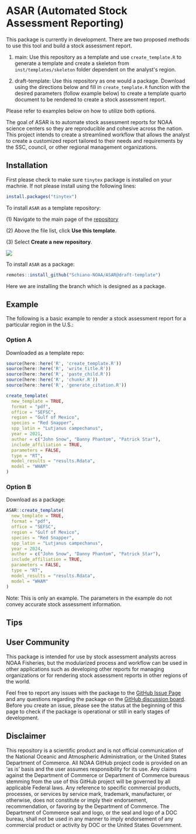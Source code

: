
# ASAR (Automated Stock Assessment Reporting)

<!-- badges: start -->
<!-- badges: end -->

This package is currently in development. There are two proposed methods to use this tool and build a stock assessment report. 

  1) main: Use this repository as a template and use `create_template.R` to generate a template and create a skeleton from `inst/templates/skeleton` folder dependent on the analyst's region.
  
  2) draft-template: Use this repository as one would a package. Download using the directions below and fill in `create_template.R` function with the desired parameters (follow example below) to create a template quarto document to be rendered to create a stock assessment report.
  
Please refer to examples below on how to utilize both options.

The goal of ASAR is to automate stock assessment reports for NOAA science centers so they are reproducible and cohesive across the nation. This project intends to create a streamlined workflow that allows the analyst to create a customized report tailored to their needs and requirements by the SSC, council, or other regional management organizations. 

## Installation

First please check to make sure `tinytex` package is installed on your machnie. If not please install using the following lines:

```r
install.packages("tinytex")
```

To install `ASAR` as a template repository:

  (1) Navigate to the main page of the [repository](https://github.com/Schiano-NOAA/ASAR)
  
  (2) Above the file list, click **Use this template**.
  
  (3) Select **Create a new repository**.
  
 ![](https://docs.github.com/assets/cb-77734/mw-1440/images/help/repository/use-this-template-button.webp) 
 
To install `ASAR` as a package:

```r
remotes::install_github("Schiano-NOAA/ASAR@draft-template")
```

Here we are installing the branch which is designed as a package.

## Example

The following is a basic example to render a stock assessment report for a particular region in the U.S.:

### Option A

Downloaded as a template repo:

``` r
source(here::here('R', 'create_template.R'))
source(here::here('R', 'write_title.R'))
source(here::here('R', 'paste_child.R'))
source(here::here('R', 'chunkr.R'))
source(here::here('R', 'generate_citation.R'))

create_template(
  new_template = TRUE,
  format = "pdf",
  office = "SEFSC",
  region = "Gulf of Mexico",
  species = "Red Snapper",
  spp_latin = "Lutjanus campechanus",
  year = 2021,
  author = c("John Snow", "Danny Phantom", "Patrick Star"),
  include_affiliation = TRUE,
  parameters = FALSE,
  type = "RT",
  model_results = "results.Rdata",
  model = "WHAM"
)
```

### Option B

Download as a package:

```r
ASAR::create_template(
  new_template = TRUE,
  format = "pdf",
  office = "SEFSC",
  region = "Gulf of Mexico",
  species = "Red Snapper",
  spp_latin = "Lutjanus campechanus",
  year = 2024,
  author = c("John Snow", "Danny Phantom", "Patrick Star"),
  include_affiliation = TRUE,
  parameters = FALSE,
  type = "RT",
  model_results = "results.Rdata",
  model = "WHAM"
)
```

Note: This is only an example. The parameters in the example do not convey accurate stock assessment information.

## Tips

## User Community

This package is intended for use by stock assessment analysts across NOAA Fisheries, but the modularized process and workflow can be used in other applications such as developing other reports for managing organizations or for rendering stock assessment reports in other regions of the world.

Feel free to report any issues with the package to the [GitHub Issue Page](https://github.com/Schiano-NOAA/ASAR/issues) and any questions regarding the package on the [GitHub discussion board](https://github.com/Schiano-NOAA/ASAR/discussions). Before you create an issue, please see the status at the beginning of this page to check if the package is operational or still in early stages of development.


## Disclaimer

This repository is a scientific product and is not official communication of the National Oceanic and Atmospheric Administration, or the United States Department of Commerce. All NOAA GitHub project code is provided on an ‘as is’ basis and the user assumes responsibility for its use. Any claims against the Department of Commerce or Department of Commerce bureaus stemming from the use of this GitHub project will be governed by all applicable Federal laws. Any reference to specific commercial products, processes, or services by service mark, trademark, manufacturer, or otherwise, does not constitute or imply their endorsement, recommendation, or favoring by the Department of Commerce. The Department of Commerce seal and logo, or the seal and logo of a DOC bureau, shall not be used in any manner to imply endorsement of any commercial product or activity by DOC or the United States Government.
